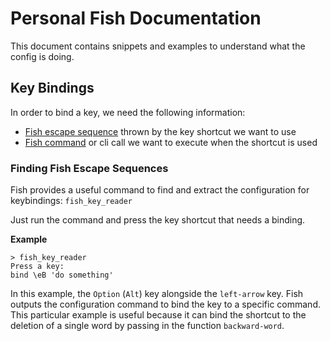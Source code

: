# Personal Fish Documentation

This document contains snippets and examples to understand what the config is doing.

## Key Bindings

In order to bind a key, we need the following information:

- [Fish escape sequence](https://fishshell.com/docs/current/language.html#escapes) thrown by the key shortcut we want to use
- [Fish command](https://fishshell.com/docs/current/cmds/bind.html#special-input-functions) or cli call we want to execute when the shortcut is used

### Finding Fish Escape Sequences

Fish provides a useful command to find and extract the configuration for keybindings: `fish_key_reader`

Just run the command and press the key shortcut that needs a binding.

**Example**

```
> fish_key_reader
Press a key:
bind \eB 'do something'
```

In this example, the `Option` (`Alt`) key alongside the `left-arrow` key. Fish outputs the configuration command to bind the key to a specific command. This particular example is useful because it can bind the shortcut to the deletion of a single word by passing in the function `backward-word`.
